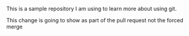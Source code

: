 This is a sample repository I am using to learn more about using git. 

This change is going to show as part of the pull request not the forced merge
